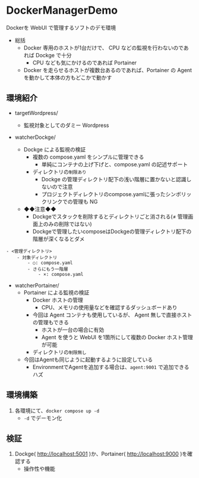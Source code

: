 # DockerManagerDemo

Dockerを WebUI で管理するソフトのデモ環境

- 総括
    - Docker 専用のホストが1台だけで、 CPU などの監視を行わないのであれば Dockge で十分
        - CPU なども気にかけるのであれば Portainer
    - Docker を走らせるホストが複数台あるのであれば、Portainer の Agent を動かして本体の方もどこかで動かす

## 環境紹介

- targetWordpress/
    - 監視対象としてのダミー Wordpress

- watcherDockge/
    - Dockge による監視の検証
        - 複数の compose.yaml をシンプルに管理できる
            - 単純にコンテナの上げ下げと、compose.yaml の記述サポート
        - ディレクトリの`制限あり`
            - Dockge の管理ディレクトリ配下の浅い階層に置かないと認識しないので注意
            - プロジェクトディレクトリのcompose.yamlに張ったシンボリックリンクでの管理も NG
    - ◆◆注意◆◆
        - Dockgeでスタックを削除するとディレクトリごと消される(≠ 管理画面上のみの削除ではない)
        - Dockgeで管理したいcomposeはDockgeの管理ディレクトリ配下の階層が深くなるとダメ
```
- <管理ディレクトリ>
    - 対象ディレクトリ
        - ○: compose.yaml
        - さらにもう一階層
            - ×: compose.yaml
```
- watcherPortainer/
    - Portainer による監視の検証
        - Docker ホストの管理
            - CPU、メモリの使用量などを確認するダッシュボードあり
        - 今回は Agent コンテナも使用しているが、 Agent 無しで直接ホストの管理もできる
            - ホストが一台の場合に有効
            - Agent を使うと WebUI を1箇所にして複数の Docker ホスト管理が可能
        - ディレクトリの`制限無し`
    - 今回はAgentも同じように起動するように設定している
        - EnvironmentでAgentを追加する場合は、`agent:9001` で追加できるハズ

## 環境構築

1. 各環境にて、`docker compose up -d`
    - `-d` でデーモン化

## 検証

1. Dockge( [http://localhost:5001](http://localhost:5001) )か、Portainer( [http://localhost:9000](http://localhost:9000) )を確認する
    - 操作性や機能

